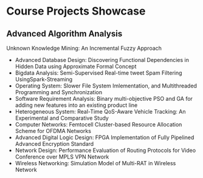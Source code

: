 # Course Projects Showcase
## Advanced Algorithm Analysis 
Unknown Knowledge Mining: An Incremental Fuzzy Approach 
* Advanced Database Design: Discovering Functional Dependencies in Hidden Data using Approximate Formal Concept 
* Bigdata Analysis: Semi-Supervised Real-time tweet Spam Filtering UsingSpark-Streaming 
* Operating System: Slower File System Imlementation, and Multithreaded Programming and Synchronization
* Software Requirement Analysis: Binary multi-objective PSO and GA for adding new features into an existing product line
* Heterogeneous System: Real-Time QoS-Aware Vehicle Tracking: An Experimental and Comparative Study
* Computer Networks: Femtocell Cluster-based Resource Allocation Scheme for OFDMA Networks
* Advanced Digital Logic Design: FPGA Implementation of Fully Pipelined Advanced Encryption Standard
* Network Design: Performance Evaluation of Routing Protocols for Video Conference over MPLS VPN Network
* Wireless Networking: Simulation Model of Multi-RAT in Wireless Network

